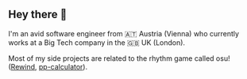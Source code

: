 ##  Hey there 👋 

I'm an avid software engineer from 🇦🇹 Austria (Vienna) who currently works at a Big Tech company in the 🇬🇧 UK (London).

Most of my side projects are related to the rhythm game called osu! ([Rewind](https://github.com/abstrakt8/rewind), [pp-calculator](https://chrome.google.com/webstore/detail/pp-calculator/eoelpnjffjkdmfhfinfbgiejnbgihpdn)).

